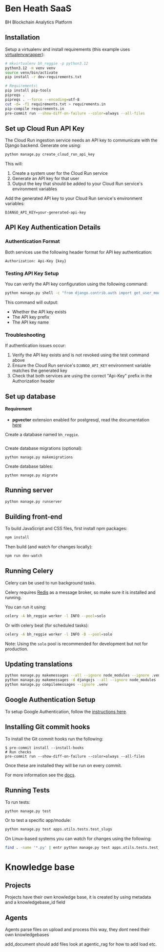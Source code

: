 # Ben Heath SaaS

BH Blockchain Analytics Platform

## Installation
Setup a virtualenv and install requirements
(this example uses [virtualenvwrapper](https://virtualenvwrapper.readthedocs.io/en/latest/)):

```bash
# mkvirtualenv bh_reggie -p python3.12
python3.12 -m venv venv
source venv/bin/activate
pip install -r dev-requirements.txt

# Requirements\
pip install pip-tools
pipreqs .
pipreqs . --force --encoding=utf-8 
cut -d= -f1 requirements.txt > requirements.in
pip-compile requirements.in
pre-commit run --show-diff-on-failure --color=always --all-files
```

## Set up Cloud Run API Key

The Cloud Run ingestion service needs an API key to communicate with the Django backend. Generate one using:

```bash
python manage.py create_cloud_run_api_key
```

This will:
1. Create a system user for the Cloud Run service
2. Generate an API key for that user
3. Output the key that should be added to your Cloud Run service's environment variables

Add the generated API key to your Cloud Run service's environment variables:
```
DJANGO_API_KEY=your-generated-api-key
```

## API Key Authentication Details

### Authentication Format
Both services use the following header format for API key authentication:
```
Authorization: Api-Key {key}
```

### Testing API Key Setup
You can verify the API key configuration using the following command:

```bash
python manage.py shell -c "from django.contrib.auth import get_user_model; from apps.api.models import UserAPIKey; User = get_user_model(); system_user = User.objects.get(email='cloud-run-service@system.local'); api_key = UserAPIKey.objects.filter(user=system_user, name='Cloud Run Ingestion Service', revoked=False).first(); print(f'API Key exists: {bool(api_key)}\nAPI Key prefix: {api_key.prefix if api_key else None}\nAPI Key name: {api_key.name if api_key else None}')"
```

This command will output:
- Whether the API key exists
- The API key prefix
- The API key name

### Troubleshooting
If authentication issues occur:
1. Verify the API key exists and is not revoked using the test command above
2. Ensure the Cloud Run service's `DJANGO_API_KEY` environment variable matches the generated key
3. Check that both services are using the correct "Api-Key" prefix in the Authorization header

## Set up database

#### Requirement
- **pgvector** extension enabled for postgresql, read the documentation [here](https://github.com/pgvector/pgvector/blob/master/README.md)

Create a database named `bh_reggie`.

```createdb bh_reggie
```

Create database migrations (optional):

```
python manage.py makemigrations
```

Create database tables:

```
python manage.py migrate
```

## Running server

```bash
python manage.py runserver
```

## Building front-end

To build JavaScript and CSS files, first install npm packages:

```bash
npm install
```

Then build (and watch for changes locally):

```bash
npm run dev-watch
```

## Running Celery

Celery can be used to run background tasks.

Celery requires [Redis](https://redis.io/) as a message broker, so make sure
it is installed and running.

You can run it using:

```bash
celery -A bh_reggie worker -l INFO --pool=solo
```

Or with celery beat (for scheduled tasks):

```bash
celery -A bh_reggie worker -l INFO -B --pool=solo
```

Note: Using the `solo` pool is recommended for development but not for production.

## Updating translations

```bash
python manage.py makemessages --all --ignore node_modules --ignore .venv
python manage.py makemessages -d djangojs --all --ignore node_modules --ignore .venv
python manage.py compilemessages --ignore .venv
```

## Google Authentication Setup

To setup Google Authentication, follow the [instructions here](https://docs.allauth.org/en/latest/socialaccount/providers/google.html).

## Installing Git commit hooks

To install the Git commit hooks run the following:

```shell
$ pre-commit install --install-hooks
# Run checks
pre-commit run --show-diff-on-failure --color=always --all-files
```


Once these are installed they will be run on every commit.

For more information see the [docs](https://docs.saaspegasus.com/code-structure.html#code-formatting).

## Running Tests

To run tests:

```bash
python manage.py test
```

Or to test a specific app/module:

```bash
python manage.py test apps.utils.tests.test_slugs
```

On Linux-based systems you can watch for changes using the following:

```bash
find . -name '*.py' | entr python manage.py test apps.utils.tests.test_slugs
```


# Knowledge base
## Projects
Projects have their own knowledge base, it is created by using metadata and a knowledgebase_id field

## Agents
Agents parse files on upload and process this way, they dont need their own knowledgebases

add_document should add files
look at agentic_rag for how to add load etc.